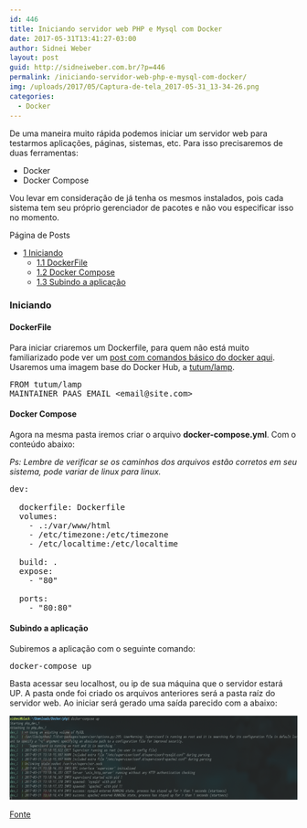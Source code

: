 ```yaml
---
id: 446
title: Iniciando servidor web PHP e Mysql com Docker
date: 2017-05-31T13:41:27-03:00
author: Sidnei Weber
layout: post
guid: http://sidneiweber.com.br/?p=446
permalink: /iniciando-servidor-web-php-e-mysql-com-docker/
img: /uploads/2017/05/Captura-de-tela_2017-05-31_13-34-26.png
categories:
  - Docker
---
```

De uma maneira muito rápida podemos iniciar um servidor web para testarmos aplicações, páginas, sistemas, etc. Para isso precisaremos de duas ferramentas:

  * Docker
  * Docker Compose

Vou levar em consideração de já tenha os mesmos instalados, pois cada sistema tem seu próprio gerenciador de pacotes e não vou especificar isso no momento.

<div id="toc_container" class="no_bullets">
  <p class="toc_title">
    P&aacute;gina de Posts
  </p>
  
  <ul class="toc_list">
    <li>
      <a href="#Iniciando"><span class="toc_number toc_depth_1">1</span> Iniciando</a><ul>
        <li>
          <a href="#DockerFile"><span class="toc_number toc_depth_2">1.1</span> DockerFile</a>
        </li>
        <li>
          <a href="#Docker_Compose"><span class="toc_number toc_depth_2">1.2</span> Docker Compose</a>
        </li>
        <li>
          <a href="#Subindo_a_aplicacao"><span class="toc_number toc_depth_2">1.3</span> Subindo a aplicação</a>
        </li>
      </ul>
    </li>
  </ul>
</div>

### <span id="Iniciando">Iniciando</span>

#### <span id="DockerFile">DockerFile</span>

Para iniciar criaremos um Dockerfile, para quem não está muito familiarizado pode ver um <a href="http://sidneiweber.com.br/2016/11/17/comandos-basicos-docker/" target="_blank" rel="noopener noreferrer">post com comandos básico do docker aqui</a>. Usaremos uma imagem base do Docker Hub, a [tutum/lamp](https://hub.docker.com/r/tutum/lamp/).

<pre class="lang:default decode:true ">FROM tutum/lamp
MAINTAINER PAAS EMAIL &lt;email@site.com&gt;</pre>

#### <span id="Docker_Compose">Docker Compose</span>

Agora na mesma pasta iremos criar o arquivo **docker-compose.yml**. Com o conteúdo abaixo:

_Ps: Lembre de verificar se os caminhos dos arquivos estão corretos em seu sistema, pode variar de linux para linux._

<pre class="lang:default decode:true ">dev:
 
  dockerfile: Dockerfile
  volumes:
    - .:/var/www/html
    - /etc/timezone:/etc/timezone
    - /etc/localtime:/etc/localtime
 
  build: .
  expose:
    - "80"
 
  ports:
    - "80:80"</pre>

#### <span id="Subindo_a_aplicacao">Subindo a aplicação</span>

Subiremos a aplicação com o seguinte comando:

<pre class="lang:default decode:true ">docker-compose up</pre>

Basta acessar seu localhost, ou ip de sua máquina que o servidor estará UP. A pasta onde foi criado os arquivos anteriores será a pasta raíz do servidor web. Ao iniciar será gerado uma saída parecido com a abaixo:

<img class="alignnone size-large wp-image-447" src="/assets/img/uploads/2017/05/Captura-de-tela_2017-05-31_13-34-26-1024x233.png" alt="" width="648" height="147" /> 

<a href="http://blog.locaweb.com.br/artigos/desenvolvimento-artigos/docker-php-em-5-minutos/" target="_blank" rel="noopener noreferrer">Fonte</a>